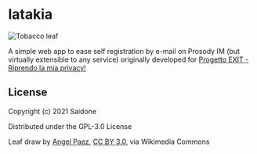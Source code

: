 # latakia

![Tobacco leaf](https://upload.wikimedia.org/wikipedia/commons/2/2f/Tobacco_Leave.svg)

A simple web app to ease self registration by e-mail on Prosody IM (but virtually extensible to any service) originally developed for [Progetto EXIT - Riprendo la mia privacy!](https://www.3x1t.org/)


## License
Copyright (c) 2021 Saidone

Distributed under the GPL-3.0 License

Leaf draw by <a href="https://commons.wikimedia.org/wiki/File:Tobacco_Leave.svg">Angel Paez</a>, <a href="https://creativecommons.org/licenses/by/3.0">CC BY 3.0</a>, via Wikimedia Commons
